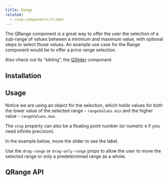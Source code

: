 ```yaml
---
title: Range
related:
  - /vue-components/slider
---
```

The QRange component is a great way to offer the user the selection of a sub-range of values between a minimum and maximum value, with optional steps to select those values. An example use case for the Range component would be to offer a price range selection.

Also check out its “sibling”, the [QSlider](/vue-components/slider) component.

## Installation
<doc-installation components="QRange" />

## Usage
Notice we are using an object for the selection, which holds values for both the lower value of the selected range - `rangeValues.min` and the higher value - `rangeValues.max`.

<doc-example title="Standard" file="QRange/Standard" />

<doc-example title="With Step" file="QRange/Step" />

The `step` property can also be a floating point number (or numeric `0` if you need infinite precision).

<doc-example title="Floating point" file="QRange/FloatingPoint" />

In the example below, move the slider to see the label.

<doc-example title="With label" file="QRange/Label" />

<doc-example title="Snaps to steps" file="QRange/Snap" />

<doc-example title="Markers" file="QRange/Markers" />

<doc-example title="Always display label" file="QRange/LabelAlways" />

<doc-example title="Custom label values" file="QRange/LabelValue" />

Use the `drag-range` or `drag-only-range` props to allow the user to move the selected range or only a predetermined range as a whole.

<doc-example title="Drag range" file="QRange/Drag" />

<doc-example title="Drag range + snap to step" file="QRange/DragSnap" />

<doc-example title="Drag only range (fixed interval)" file="QRange/DragOnly" />

<doc-example title="Dark" file="QRange/Dark" dark />

<doc-example title="Lazy input" file="QRange/Lazy" />

<doc-example title="Readonly" file="QRange/Readonly" />

<doc-example title="Disable" file="QRange/Disable" />

<doc-example title="Usage with a list" file="QRange/List" />

## QRange API
<doc-api file="QRange" />
